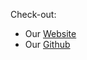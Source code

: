 Check-out:
- Our [Website](http://leavingcabucket.s3-website.us-east-2.amazonaws.com/)
- Our [Github](https://github.com/JVChermak/Leaving_California.git)
